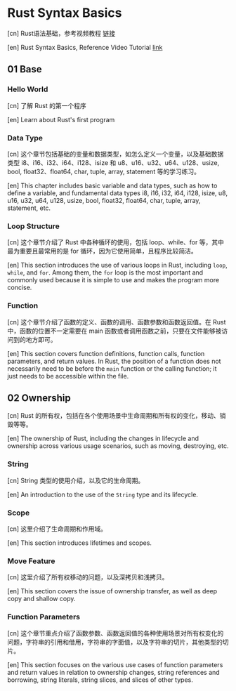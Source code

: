 # Rust Syntax Basics

[cn] Rust语法基础，参考视频教程 [链接](https://www.bilibili.com/video/BV1hp4y1k7SV/)

[en] Rust Syntax Basics, Reference Video Tutorial [link](https://www.bilibili.com/video/BV1hp4y1k7SV/)

## 01 Base

### Hello World

[cn] 了解 Rust 的第一个程序

[en] Learn about Rust's first program

### Data Type

[cn] 这个章节包括基础的变量和数据类型，如怎么定义一个变量，以及基础数据类型 i8、i16、i32、i64、i128、isize 和 u8、u16、u32、u64、u128、usize, bool, float32、float64, char, tuple, array, statement 等的学习练习。

[en] This chapter includes basic variable and data types, such as how to define a variable, and fundamental data types i8, i16, i32, i64, i128, isize, u8, u16, u32, u64, u128, usize, bool, float32, float64, char, tuple, array, statement, etc.

### Loop Structure

[cn] 这个章节介绍了 Rust 中各种循环的使用，包括 loop、while、for 等，其中最为重要且最常用的是 for 循环，因为它使用简单，且程序比较简洁。

[en] This section introduces the use of various loops in Rust, including `loop`, `while`, and `for`. Among them, the `for` loop is the most important and commonly used because it is simple to use and makes the program more concise.

### Function

[cn] 这个章节介绍了函数的定义、函数的调用、函数参数和函数返回值。在 Rust 中，函数的位置不一定需要在 main 函数或者调用函数之前，只要在文件能够被访问到的地方即可。

[en] This section covers function definitions, function calls, function parameters, and return values. In Rust, the position of a function does not necessarily need to be before the `main` function or the calling function; it just needs to be accessible within the file.

## 02 Ownership

[cn] Rust 的所有权，包括在各个使用场景中生命周期和所有权的变化，移动、销毁等等。

[en] The ownership of Rust, including the changes in lifecycle and ownership across various usage scenarios, such as moving, destroying, etc.

### String

[cn] String 类型的使用介绍，以及它的生命周期。

[en] An introduction to the use of the `String` type and its lifecycle.

### Scope

[cn] 这里介绍了生命周期和作用域。

[en] This section introduces lifetimes and scopes.

### Move Feature

[cn] 这里介绍了所有权移动的问题，以及深拷贝和浅拷贝。

[en] This section covers the issue of ownership transfer, as well as deep copy and shallow copy.

### Function Parameters

[cn] 这个章节重点介绍了函数参数、函数返回值的各种使用场景对所有权变化的问题，字符串的引用和借用，字符串的字面值，以及字符串的切片，其他类型的切片。

[en] This section focuses on the various use cases of function parameters and return values in relation to ownership changes, string references and borrowing, string literals, string slices, and slices of other types.

